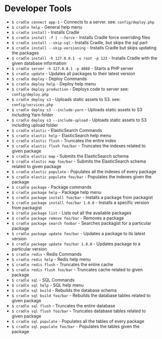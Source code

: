 # Developer Tools

 - `$ cradle connect app-1` - Connects to a server. see: `config/deploy.php`
 - `$ cradle help` - General help menu
 - `$ cradle install` - Installs Cradle
 - `$ cradle install -f | --force` - Installs Cradle force overriding files
 - `$ cradle install --skip-sql` - Installs Cradle, but skips the sql part
 - `$ cradle install --skip-versioning` - Installs Cradle but skips updating the packages
 - `$ cradle install -h 127.0.0.1 -u root -p 123` - Installs Cradle with the given database information
 - `$ cradle server -h 127.0.0.1 -p 8888` - Starts a PHP server
 - `$ cradle update` - Updates all packages to their latest version
 - `$ cradle deploy` - Deploy Commands
 - `$ cradle deploy help` - Deploy help menu
 - `$ cradle deploy production` - Deploys code to server see: `config/deploy.php`
 - `$ cradle deploy s3` - Uploads static assets to S3. see: `config/services.php`
 - `$ cradle deploy s3 --include-yarn` - Uploads static assets to S3 including Yarn folder
 - `$ cradle deploy s3 --include-upload` - Uploads static assets to S3 including upload folder
 - `$ cradle elastic` - ElasticSearch Commands
 - `$ cradle elastic help` - ElasticSearch help menu
 - `$ cradle elastic flush` - Truncates the entire index
 - `$ cradle elastic flush foo/bar` - Truncates the indexes related to given package
 - `$ cradle elastic map` - Submits the ElasticSearch schema
 - `$ cradle elastic map foo/bar` - Submits the ElasticSearch schema related to given package
 - `$ cradle elastic populate` - Populates all the indexes of every package
 - `$ cradle elastic populate foo/bar` - Populates the indexes given the package
 - `$ cradle package` - Package commands
 - `$ cradle package help` - Package help menu
 - `$ cradle package install foo/bar` - Installs a package from packagist
 - `$ cradle package install foo/bar 1.0.0` - Installs a specific version from packagist
 - `$ cradle package list` - Lists out all the available packages
 - `$ cradle package remove foo/bar` - Removes a package
 - `$ cradle package search foobar` - Searches packagist for a particular package
 - `$ cradle package update foo/bar` - Updates a package to its latest version
 - `$ cradle package update foo/bar 1.0.0` - Updates package to a particular version
 - `$ cradle redis` - Redis Commands
 - `$ cradle redis help` - Redis help menu
 - `$ cradle redis flush` - Truncates the entire cache
 - `$ cradle redis flush foo/bar` - Truncates cache related to given package
 - `$ cradle sql` - SQL Commands
 - `$ cradle sql help` - SQL help menu
 - `$ cradle sql build` - Rebuilds the database schema
 - `$ cradle sql build foo/bar` - Rebuilds the database tables related to given package
 - `$ cradle sql flush` - Truncates the entire database
 - `$ cradle sql flush foo/bar` - Truncates database tables related to given package
 - `$ cradle sql populate` - Populates all the tables of every package
 - `$ cradle sql populate foo/bar` - Populates the tables given the package
